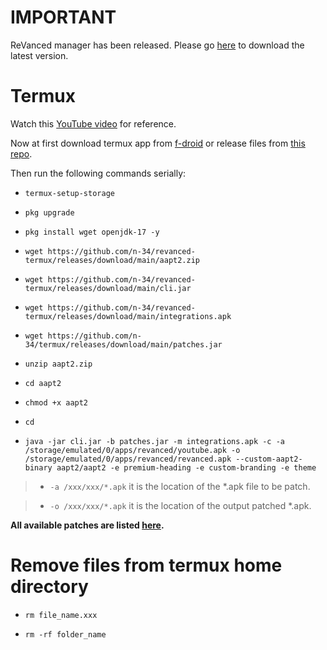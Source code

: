 # IMPORTANT

ReVanced manager has been released. Please go [here](https://github.com/revanced/revanced-manager/releases/latest) to download the latest version.

# Termux 

Watch this [YouTube video](https://youtu.be/CAp8X0fC1to) for reference.

Now at first download termux app from [f-droid](https://f-droid.org/en/packages/com.termux) or release files from [this repo](https://github.com/n-34/revanced-termux/releases/download/main/Termux_0.118.0.apk).


Then run the following commands serially:


- `termux-setup-storage`

- `pkg upgrade`

- `pkg install wget openjdk-17 -y`

- `wget https://github.com/n-34/revanced-termux/releases/download/main/aapt2.zip`

- `wget https://github.com/n-34/revanced-termux/releases/download/main/cli.jar`

- `wget https://github.com/n-34/revanced-termux/releases/download/main/integrations.apk`

- `wget https://github.com/n-34/termux/releases/download/main/patches.jar`

- `unzip aapt2.zip`

- `cd aapt2`

- `chmod +x aapt2`

- `cd`

- `java -jar cli.jar -b patches.jar -m integrations.apk -c -a /storage/emulated/0/apps/revanced/youtube.apk -o /storage/emulated/0/apps/revanced/revanced.apk --custom-aapt2-binary aapt2/aapt2 -e premium-heading -e custom-branding -e theme`

> - `-a /xxx/xxx/*.apk` it is the location of the *.apk file to be patch. 

> - `-o /xxx/xxx/*.apk` it is the location of the output patched *.apk.

**All available patches are listed [here](https://github.com/nibir34/termux/blob/main/patch%20list(youtube)).**



# Remove files from termux home directory

- `rm file_name.xxx`

- `rm -rf folder_name`
